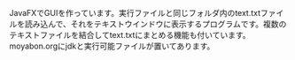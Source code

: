 JavaFXでGUIを作っています。実行ファイルと同じフォルダ内のtext.txtファイルを読み込んで、それをテキストウインドウに表示するプログラムです。複数のテキストファイルを結合してtext.txtにまとめる機能も付いています。moyabon.orgにjdkと実行可能ファイルが置いてあります。

